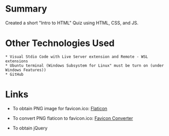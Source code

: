 # Summary
Created a short "Intro to HTML" Quiz using HTML, CSS, and JS.


# Other Technologies Used
    * Visual Stdio Code with Live Server extension and Remote - WSL extensions
    * Ubuntu terminal (Windows Subsystem for Linux" must be turn on (under Windows Features))
    * GitHub

# Links 

* To obtain PNG image for favicon.ico:
 [Flaticon](https://www.flaticon.com/)

* To convert PNG flaticon to favicon.ico:
 [Favicon Converter](https://favicon.io/favicon-converter/)

* To obtain jQuery <script> tag:
 [Google Hosted Libraries---jQuery 3.x snippet](https://developers.google.com/speed/libraries#jquery)

* To obtain/import free fonts:
 [Google Fonts](https://fonts.google.com/)

* For CSS colors:
 [ColorHexa](https://www.colorhexa.com/color-names)


# Output 

* [Intro the HTML Quiz](https://jennym0715.github.io/HTML_Quiz.github.io/)